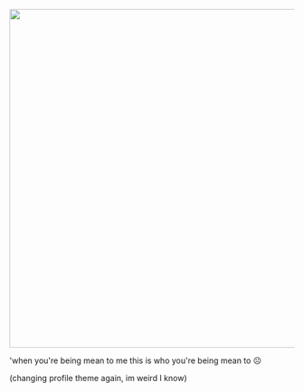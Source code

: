 <p align="center">
  <img src="https://encrypted-tbn0.gstatic.com/images?q=tbn:ANd9GcT2YfAV8vONdiId1A7nnzHhNC4YwJ1L30A16D7kmrt6MXVwblkNA4R36-mgN5NImt8eeWY&usqp=CAU" width="15000" height="600" />

</p>
'when you're being mean to me this is who you're being mean to ☹ <br>






(changing profile theme again, im weird I know)

